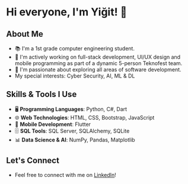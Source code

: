 # Hi everyone, I'm Yiğit! 👋

## About Me
- 📚 I'm a 1st grade computer engineering student.
- 🌱 I'm actively working on full-stack development, UI/UX design and mobile programming as part of a dynamic 5-person Teknofest team.
- 🤝 I'm passionate about exploring all areas of software development.
- My special interests: Cyber Security, AI, ML & DL

## Skills & Tools I Use
- 🖥️ **Programming Languages**: Python, C#, Dart
- 🌐 **Web Technologies**: HTML, CSS, Bootstrap, JavaScript
- 📱 **Mobile Development**: Flutter
- 🗄️ **SQL Tools**: SQL Server, SQLAlchemy, SQLite
- 📊 **Data Science & AI**: NumPy, Pandas, Matplotlib

## Let's Connect
- Feel free to connect with me on [LinkedIn](https://www.linkedin.com/in/yiğit-can-aktürk-6b48262b6/)!
